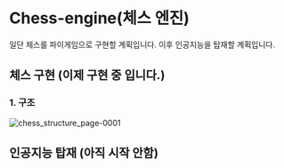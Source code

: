 # Chess-engine(체스 엔진)
일단 체스를 파이게임으로 구현할 계획입니다.
이후 인공지능을 탑재할 계획입니다.

## 체스 구현 (이제 구현 중 입니다.)
### 1. 구조
![chess_structure_page-0001](https://user-images.githubusercontent.com/70461240/210246385-c8828232-862a-4d41-955e-e3ac7265bee2.jpg)

 




## 인공지능 탑재 (아직 시작 안함)
